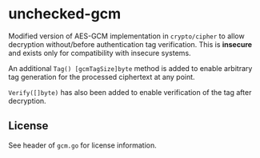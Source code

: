 # unchecked-gcm

Modified version of AES-GCM implementation in `crypto/cipher` to allow
decryption without/before authentication tag verification. This is **insecure** and
exists only for compatibility with insecure systems.

An additional `Tag() [gcmTagSize]byte` method is added to enable arbitrary tag generation for the processed ciphertext at any point.

`Verify([]byte)` has also been added to enable verification of the tag after decryption.

## License

See header of `gcm.go` for license information.
